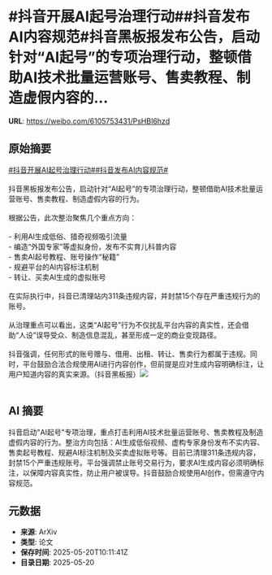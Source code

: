 # #抖音开展AI起号治理行动##抖音发布AI内容规范#抖音黑板报发布公告，启动针对“AI起号”的专项治理行动，整顿借助AI技术批量运营账号、售卖教程、制造虚假内容的...

**URL**: https://weibo.com/6105753431/PsHBI6hzd

## 原始摘要

<a href="https://m.weibo.cn/search?containerid=231522type%3D1%26t%3D10%26q%3D%23%E6%8A%96%E9%9F%B3%E5%BC%80%E5%B1%95AI%E8%B5%B7%E5%8F%B7%E6%B2%BB%E7%90%86%E8%A1%8C%E5%8A%A8%23&amp;extparam=%23%E6%8A%96%E9%9F%B3%E5%BC%80%E5%B1%95AI%E8%B5%B7%E5%8F%B7%E6%B2%BB%E7%90%86%E8%A1%8C%E5%8A%A8%23" data-hide=""><span class="surl-text">#抖音开展AI起号治理行动#</span></a><a href="https://m.weibo.cn/search?containerid=231522type%3D1%26t%3D10%26q%3D%23%E6%8A%96%E9%9F%B3%E5%8F%91%E5%B8%83AI%E5%86%85%E5%AE%B9%E8%A7%84%E8%8C%83%23&amp;extparam=%23%E6%8A%96%E9%9F%B3%E5%8F%91%E5%B8%83AI%E5%86%85%E5%AE%B9%E8%A7%84%E8%8C%83%23" data-hide=""><span class="surl-text">#抖音发布AI内容规范#</span></a><br><br>抖音黑板报发布公告，启动针对“AI起号”的专项治理行动，整顿借助AI技术批量运营账号、售卖教程、制造虚假内容的行为。<br><br>根据公告，此次整治聚焦几个重点方向：<br><br>- 利用AI生成低俗、猎奇视频吸引流量<br>- 编造“外国专家”等虚拟身份，发布不实育儿科普内容<br>- 售卖AI起号教程、账号操作“秘籍”<br>- 规避平台的AI内容标注机制<br>- 转让、买卖AI生成的虚拟账号<br><br>在实际执行中，抖音已清理站内311条违规内容，并封禁15个存在严重违规行为的账号。<br><br>从治理重点可以看出，这类“AI起号”行为不仅扰乱平台内容的真实性，还会借助“人设”误导受众、制造信息混乱，甚至形成一定的商业变现路径。<br><br>抖音强调，任何形式的账号赠与、借用、出租、转让、售卖行为都属于违规。同时，平台鼓励合法合规使用AI进行内容创作，但前提是应对生成内容明确标注，让用户知道内容的真实来源。（抖音黑板报）<img style="" src="https://tvax1.sinaimg.cn/large/006Fd7o3gy1i1m0kxypsxj30yy17cqj3.jpg" referrerpolicy="no-referrer"><br><br>

## AI 摘要

抖音启动"AI起号"专项治理，重点打击利用AI技术批量运营账号、售卖教程及制造虚假内容的行为。整治方向包括：AI生成低俗视频、虚构专家身份发布不实内容、售卖起号教程、规避AI标注机制及买卖虚拟账号等。目前已清理311条违规内容，封禁15个严重违规账号。平台强调禁止账号交易行为，要求AI生成内容必须明确标注，以保障内容真实性，防止用户被误导。抖音鼓励合规使用AI创作，但需遵守内容规范。

## 元数据

- **来源**: ArXiv
- **类型**: 论文
- **保存时间**: 2025-05-20T10:11:41Z
- **目录日期**: 2025-05-20
